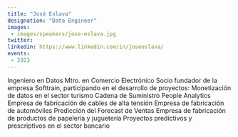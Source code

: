 ```yaml
---
title: "José Eslava"
designation: "Data Engineer"
images:
 - images/speakers/jose-eslava.jpg
twitter: 
linkedin: https://www.linkedin.com/in/joseeslava/
events:
 - 2023
---
```


Ingeniero en Datos
Mtro. en Comercio Electrónico
Socio fundador de la empresa Softtrain, participando en el desarrollo de proyectos:
Monetización de datos en el sector turismo
Cadena de Suministro
People Analytics
Empresa de fabricación de cables de alta tensión
Empresa de fabricación de automóviles
Predicción del Forecast de Ventas
Empresa de fabricación de productos de papelería y juguetería
Proyectos predictivos y prescriptivos en el sector bancario
